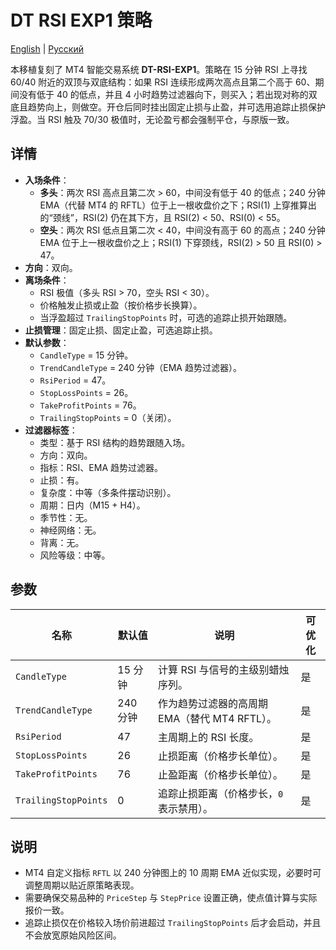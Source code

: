 # DT RSI EXP1 策略
[English](README.md) | [Русский](README_ru.md)

本移植复刻了 MT4 智能交易系统 **DT-RSI-EXP1**。策略在 15 分钟 RSI 上寻找 60/40 附近的双顶与双底结构：如果 RSI 连续形成两次高点且第二个高于 60、期间没有低于 40 的低点，并且 4 小时趋势过滤器向下，则买入；若出现对称的双底且趋势向上，则做空。开仓后同时挂出固定止损与止盈，并可选用追踪止损保护浮盈。当 RSI 触及 70/30 极值时，无论盈亏都会强制平仓，与原版一致。

## 详情

- **入场条件**：
  - **多头**：两次 RSI 高点且第二次 > 60，中间没有低于 40 的低点；240 分钟 EMA（代替 MT4 的 RFTL）位于上一根收盘价之下；RSI(1) 上穿推算出的“颈线”，RSI(2) 仍在其下方，且 RSI(2) < 50、RSI(0) < 55。
  - **空头**：两次 RSI 低点且第二次 < 40，中间没有高于 60 的高点；240 分钟 EMA 位于上一根收盘价之上；RSI(1) 下穿颈线，RSI(2) > 50 且 RSI(0) > 47。
- **方向**：双向。
- **离场条件**：
  - RSI 极值（多头 RSI > 70，空头 RSI < 30）。
  - 价格触发止损或止盈（按价格步长换算）。
  - 当浮盈超过 `TrailingStopPoints` 时，可选的追踪止损开始跟随。
- **止损管理**：固定止损、固定止盈，可选追踪止损。
- **默认参数**：
  - `CandleType` = 15 分钟。
  - `TrendCandleType` = 240 分钟（EMA 趋势过滤器）。
  - `RsiPeriod` = 47。
  - `StopLossPoints` = 26。
  - `TakeProfitPoints` = 76。
  - `TrailingStopPoints` = 0（关闭）。
- **过滤器标签**：
  - 类型：基于 RSI 结构的趋势跟随入场。
  - 方向：双向。
  - 指标：RSI、EMA 趋势过滤器。
  - 止损：有。
  - 复杂度：中等（多条件摆动识别）。
  - 周期：日内（M15 + H4）。
  - 季节性：无。
  - 神经网络：无。
  - 背离：无。
  - 风险等级：中等。

## 参数

| 名称 | 默认值 | 说明 | 可优化 |
| ---- | ------ | ---- | ------ |
| `CandleType` | 15 分钟 | 计算 RSI 与信号的主级别蜡烛序列。 | 是 |
| `TrendCandleType` | 240 分钟 | 作为趋势过滤器的高周期 EMA（替代 MT4 RFTL）。 | 是 |
| `RsiPeriod` | 47 | 主周期上的 RSI 长度。 | 是 |
| `StopLossPoints` | 26 | 止损距离（价格步长单位）。 | 是 |
| `TakeProfitPoints` | 76 | 止盈距离（价格步长单位）。 | 是 |
| `TrailingStopPoints` | 0 | 追踪止损距离（价格步长，`0` 表示禁用）。 | 是 |

## 说明

- MT4 自定义指标 `RFTL` 以 240 分钟图上的 10 周期 EMA 近似实现，必要时可调整周期以贴近原策略表现。
- 需要确保交易品种的 `PriceStep` 与 `StepPrice` 设置正确，使点值计算与实际报价一致。
- 追踪止损仅在价格较入场价前进超过 `TrailingStopPoints` 后才会启动，并且不会放宽原始风险区间。
